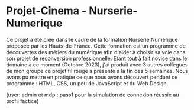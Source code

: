 # Projet-Cinema - Nurserie-Numerique
Ce projet a été créé dans le cadre de la formation Nurserie Numérique proposée par les Hauts-de-France.
Cette formation est un programme de découvertes des métiers du numérique afin d'aider à choisir sa voie dans son projet de reconversion professionnelle.
Etant tout à fait novice dans le domaine à ce moment (Octobre 2023), j'ai produit avec 3 autres collègues de mon groupe ce projet fil rouge a présenté à la fin des 5 semaines.
Nous avons pu mettre en pratique ce que nous avons découvert pendant ce programme : HTML, CSS, un peu de JavaScript et du Web Design.


(user: admin et mdp : pass1 pour la simulation de connexion réussie au profil factice)
